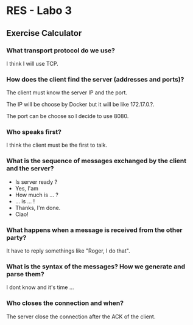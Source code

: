 # RES - Labo 3

## Exercise Calculator

### What transport protocol do we use?

I think I will use TCP.

### How does the client find the server (addresses and ports)?

The client must know the server IP and the port.

The IP will be choose by Docker but it will be like 172.17.0.?.

The port can be choose so I decide to use 8080.

### Who speaks first?

I think the client must be the first to talk.

### What is the sequence of messages exchanged by the client and the server?

+ Is server ready ?
+ Yes, I'am
+ How much is ... ?
+ ... is ... !
+ Thanks, I'm done.
+ Ciao!

### What happens when a message is received from the other party?

It have to reply somethings like "Roger, I do that".

### What is the syntax of the messages? How we generate and parse them?

I dont know and it's time ...

### Who closes the connection and when?

The server close the connection after the ACK of the client.